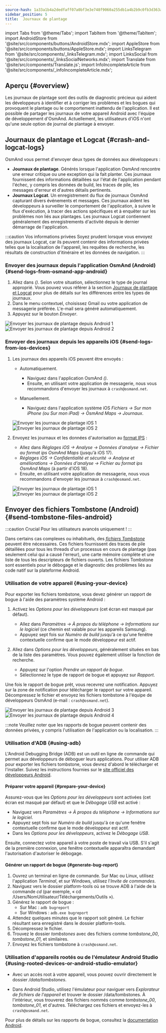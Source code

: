 ```yaml
---
source-hash: 1a33a1b4a2dedfaff07a0bf3e3e748f9060a255db1a4b2b9c0fb3d363a38cdf0
sidebar_position: 5
title:  Journaux de plantage
---
```


import Tabs from '@theme/Tabs';
import TabItem from '@theme/TabItem';
import AndroidStore from '@site/src/components/buttons/AndroidStore.mdx';
import AppleStore from '@site/src/components/buttons/AppleStore.mdx';
import LinksTelegram from '@site/src/components/_linksTelegram.mdx';
import LinksSocial from '@site/src/components/_linksSocialNetworks.mdx';
import Translate from '@site/src/components/Translate.js';
import InfoIncompleteArticle from '@site/src/components/_infoIncompleteArticle.mdx';


## Aperçu {#overview}

Les journaux de plantage sont des outils de diagnostic précieux qui aident les développeurs à identifier et à corriger les problèmes et les bogues qui provoquent le plantage ou le comportement inattendu de l'application. Il est possible de partager les journaux de votre appareil Android avec l'équipe de développement d'OsmAnd. Actuellement, les utilisateurs d'iOS n'ont qu'une seule option de journal de plantage à envoyer.


## Journaux de plantage et Logcat {#crash-and-logcat-logs}

OsmAnd vous permet d'envoyer deux types de données aux développeurs :

- **Journaux de plantage**. Générés lorsque l'application OsmAnd rencontre une erreur critique ou une exception qui la fait planter. Ces journaux fournissent des informations détaillées sur l'état de l'application pendant l'échec, y compris les données de build, les traces de pile, les messages d'erreur et d'autres détails pertinents.
- **Journaux Logcat**. Un enregistrement du flux de journaux OsmAnd capturant divers événements et messages. Ces journaux aident les développeurs à surveiller le comportement de l'application, à suivre le flux d'exécution, à tracer des actions spécifiques et à enquêter sur les problèmes non liés aux plantages. Les journaux Logcat contiennent généralement des enregistrements d'activité depuis le dernier démarrage de l'application.

:::caution Vos informations privées
Soyez prudent lorsque vous envoyez des journaux Logcat, car ils peuvent contenir des informations privées telles que la localisation de l'appareil, les requêtes de recherche, les résultats de construction d'itinéraire et les données de navigation.
:::


### Envoyer des journaux depuis l'application OsmAnd (Android) {#send-logs-from-osmand-app-android}

1. Allez dans *<Translate android="true" ids="shared_string_menu,shared_string_help,send_crash_log"/> (<Translate android="true" ids="send_logcat_log"/>)*. Selon votre situation, sélectionnez le type de journal approprié. Vous pouvez vous référer à la section [Journaux de plantage et Logcat](#crash-and-logcat-logs) pour plus de détails sur les différences entre les types de journaux.
2. Dans le menu contextuel, choisissez Gmail ou votre application de messagerie préférée. L'e-mail sera généré automatiquement.
3. Appuyez sur le bouton *Envoyer*.

![Envoyer les journaux de plantage depuis Android 1](@site/static/img/troubleshooting/send_logs_andr_5.png)  ![Envoyer les journaux de plantage depuis Android 2](@site/static/img/troubleshooting/send_logs_andr_2.png)


### Envoyer des journaux depuis les appareils iOS {#send-logs-from-ios-devices}

1. Les journaux des appareils iOS peuvent être envoyés :

    - Automatiquement.
        - Naviguez dans l'application OsmAnd *<Translate ios="true" ids="shared_string_menu,shared_string_help,report_an_issues"/> (<Translate ios="true" ids="send_log"/>)*.  
        - Ensuite, en utilisant votre application de messagerie, nous vous recommandons d'envoyer les journaux à `crash@osmand.net`.

    - Manuellement.
        - Naviguez dans l'application système iOS *Fichiers → Sur mon iPhone (ou Sur mon iPad) → OsmAnd Maps → Journaux*.

    ![Envoyer les journaux de plantage iOS 1](@site/static/img/troubleshooting/send_logs_ios_1.png)  ![Envoyer les journaux de plantage iOS 2](@site/static/img/troubleshooting/send_logs_ios_2.png)

2. Envoyez les journaux et les données d'autorisation au [format IPS](https://docs.fileformat.com/misc/ips/#formats-for-ios-analytics-data) :
    - Allez dans *Réglages iOS → Analyse → Données d'analyse → Fichier au format ips OsmAnd Maps* (jusqu'à iOS 17).
    - *Réglages iOS → Confidentialité et sécurité → Analyse et améliorations → Données d'analyse → Fichier au format ips OsmAnd Maps* (à partir d'iOS 18).
    - Ensuite, en utilisant votre application de messagerie, nous vous recommandons d'envoyer les journaux à `crash@osmand.net`.

    ![Envoyer les journaux de plantage iOS 1](@site/static/img/troubleshooting/send_log_ios.png)  ![Envoyer les journaux de plantage iOS 2](@site/static/img/troubleshooting/log_1_ios.png)


## Envoyer des fichiers Tombstone (Android) {#send-tombstone-files-android}

:::caution Crucial
Pour les utilisateurs avancés uniquement !
:::

Dans certains cas complexes ou inhabituels, des *[fichiers Tombstone](https://source.android.com/docs/core/tests/debug)* peuvent être nécessaires. Ces fichiers fournissent des traces de pile détaillées pour tous les threads d'un processus en cours de plantage (pas seulement celui qui a causé l'erreur), une carte mémoire complète et une liste de tous les descripteurs de fichiers ouverts. Les fichiers Tombstone sont essentiels pour le débogage et le diagnostic des problèmes liés au code natif sur la plateforme Android.


### Utilisation de votre appareil {#using-your-device}

Pour exporter les fichiers tombstone, vous devez générer un rapport de bogue à l'aide des paramètres système Android :

1. Activez les *Options pour les développeurs* (cet écran est masqué par défaut).
    - Allez dans *Paramètres → À propos du téléphone → Informations sur le logiciel* (ce chemin est valable pour les appareils Samsung).
    - Appuyez sept fois sur *Numéro de build* jusqu'à ce qu'une fenêtre contextuelle confirme que le mode développeur est actif.

2. Allez dans *Options pour les développeurs*, généralement situées en bas de la liste des paramètres. Vous pouvez également utiliser la fonction de recherche.
    - Appuyez sur l'option *Prendre un rapport de bogue*.
    - Sélectionnez le type de rapport de bogue et appuyez sur *Rapport*.
  
Une fois le rapport de bogue prêt, vous recevrez une notification. Appuyez sur la zone de notification pour télécharger le rapport sur votre appareil. Décompressez le fichier et envoyez les fichiers tombstone à l'équipe de développeurs OsmAnd (e-mail : `crash@osmand.net`).

![Envoyer les journaux de plantage depuis Android 3](@site/static/img/troubleshooting/send_logs_andr_3.png)  ![Envoyer les journaux de plantage depuis Android 4](@site/static/img/troubleshooting/send_logs_andr_4.png)

:::note
Veuillez noter que les rapports de bogue peuvent contenir des données privées, y compris l'utilisation de l'application ou la localisation.
:::

### Utilisation d'ADB {#using-adb}

L'Android Debugging Bridge (ADB) est un outil en ligne de commande qui permet aux développeurs de déboguer leurs applications. Pour utiliser ADB pour exporter les fichiers tombstone, vous devrez d'abord le télécharger et l'installer. Suivez les instructions fournies sur le [site officiel des développeurs Android](https://developer.android.com/tools/releases/platform-tools).

#### Préparer votre appareil {#prepare-your-device}

Assurez-vous que les *Options pour les développeurs* sont activées (cet écran est masqué par défaut) et que le *Débogage USB* est activé :

- Naviguez vers *Paramètres → À propos du téléphone → Informations sur le logiciel*.
- Appuyez sept fois sur *Numéro de build* jusqu'à ce qu'une fenêtre contextuelle confirme que le mode développeur est actif.
- Dans les *Options pour les développeurs*, activez le *Débogage USB*.

Ensuite, connectez votre appareil à votre poste de travail via USB. S'il s'agit de la première connexion, une fenêtre contextuelle apparaîtra demandant l'autorisation d'autoriser le débogage.

#### Générer un rapport de bogue {#generate-bug-report}

1. Ouvrez un terminal en ligne de commande. Sur Mac ou Linux, utilisez l'application *Terminal*, et sur Windows, utilisez l'*Invite de commandes*.
2. Naviguez vers le dossier platform-tools où se trouve ADB à l'aide de la commande *cd* (par exemple, « cd /Users/NomUtilisateur/Téléchargements/Outils »).
3. Générez le rapport de bogue :
   - Sur Mac : ```adb bugreport```
   - Sur Windows : ```adb.exe bugreport```
4. Attendez quelques minutes que le rapport soit généré. Le fichier résultant sera enregistré dans le dossier platform-tools.
5. Décompressez le fichier.
6. Trouvez le dossier *tombstones* avec des fichiers comme *tombstone_00*, *tombstone_01*, et similaires.
7. Envoyez les fichiers tombstone à `crash@osmand.net`.

<!--
* Open the terminal and call the command:  
```adb bugreport ./output.zip```  
where output.zip is the name of the result file  

* Unzip the result file:  
```unzip file.zip -d destination_folder```  

* Find tombstones folder:  
```cd FS/data/tombstones```
Where you find files like  -->

### Utilisation d'appareils rootés ou de l'émulateur Android Studio {#using-rooted-devices-or-android-studio-emulator}

- Avec un accès root à votre appareil, vous pouvez ouvrir directement le dossier */data/tombstones*.  

- Dans Android Studio, utilisez l'émulateur pour naviguer vers *Explorateur de fichiers de l'appareil* et trouver le dossier /data/tombstones. À l'intérieur, vous trouverez des fichiers nommés comme *tombstone_00*, *tombstone_01*, et d'autres. Téléchargez ces fichiers et envoyez-les à `crash@osmand.net`.

Pour plus de détails sur les rapports de bogue, consultez la [documentation Android](https://developer.android.com/studio/debug/bug-report).